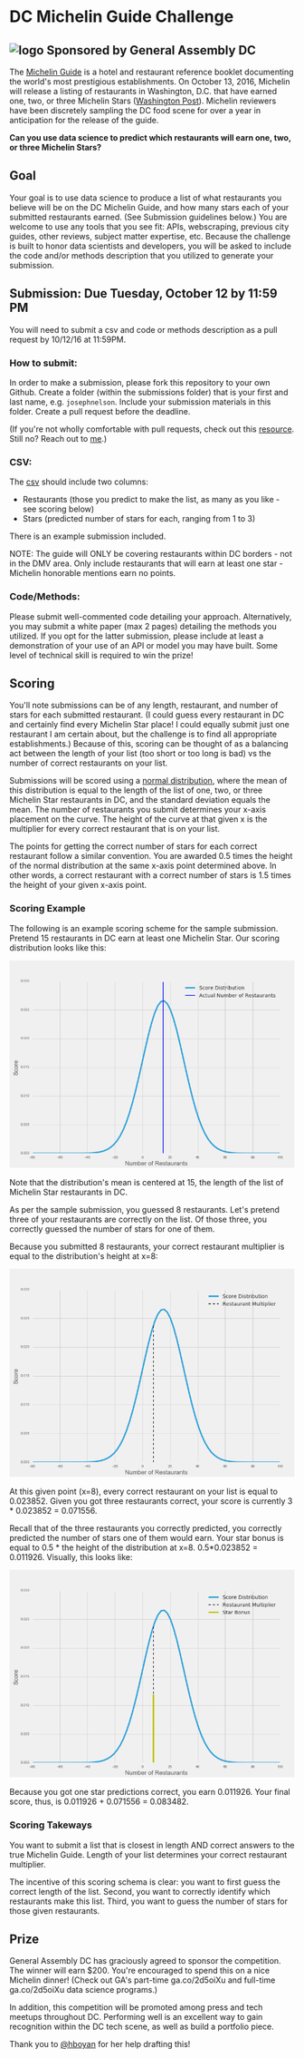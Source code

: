 # DC Michelin Guide Challenge
## ![logo](https://ga-dash.s3.amazonaws.com/production/assets/logo-9f88ae6c9c3871690e33280fcf557f33.png) Sponsored by General Assembly DC

The [Michelin Guide](https://en.wikipedia.org/wiki/Michelin_Guide) is a hotel and restaurant reference booklet documenting the world's most prestigious establishments. On October 13, 2016, Michelin will release a listing of restaurants in Washington, D.C. that have earned one, two, or three Michelin Stars ([Washington Post](https://www.washingtonpost.com/lifestyle/food/dcs-food-scene-gets-a-prestigious-boost-michelin-inspection-and-stars/2016/05/27/fc1db658-2132-11e6-8690-f14ca9de2972_story.html)). Michelin reviewers have been discretely sampling the DC food scene for over a year in anticipation for the release of the guide.

**Can you use data science to predict which restaurants will earn one, two, or three Michelin Stars?**

## Goal

Your goal is to use data science to produce a list of what restaurants you believe will be on the DC Michelin Guide, and how many stars each of your submitted restaurants earned. (See Submission guidelines below.) You are welcome to use any tools that you see fit: APIs, webscraping, previous city guides, other reviews, subject matter expertise, etc. Because the challenge is built to honor data scientists and developers, you will be asked to include the code and/or methods description that you utilized to generate your submission.

## Submission: Due Tuesday, October 12 by 11:59 PM

You will need to submit a csv and code or methods description as a pull request by 10/12/16 at 11:59PM.

### How to submit:

In order to make a submission, please fork this repository to your own Github. Create a folder (within the submissions folder) that is your first and last name, e.g. `josephnelson`. Include your submission materials in this folder. Create a pull request before the deadline.

(If you're not wholly comfortable with pull requests, check out this [resource](http://oss-watch.ac.uk/resources/pullrequest). Still no? Reach out to [me](joseph.nelson@generalassemb.ly).)

### CSV:

The [csv](SampleSubmission.csv) should include two columns:

- Restaurants (those you predict to make the list, as many as you like - see scoring below)
- Stars (predicted number of stars for each, ranging from 1 to 3)

There is an example submission included.

NOTE: The guide will ONLY be covering restaurants within DC borders - not in the DMV area. Only include restaurants that will earn at least one star - Michelin honorable mentions earn no points.

### Code/Methods:

Please submit well-commented code detailing your approach. Alternatively, you may submit a white paper (max 2 pages) detailing the methods you utilized. If you opt for the latter submission, please include at least a demonstration of your use of an API or model you may have built. Some level of technical skill is required to win the prize!

## Scoring

You'll note submissions can be of any length, restaurant, and number of stars for each submitted restaurant. (I could guess every restaurant in DC and certainly find every Michelin Star place! I could equally submit just one restaurant I am certain about, but the challenge is to find all appropriate establishments.) Because of this, scoring can be thought of as a balancing act between the length of your list (too short or too long is bad) vs the number of correct restaurants on your list.

Submissions will be scored using a [normal distribution](http://www.stat.yale.edu/Courses/1997-98/101/normal.htm), where the mean of this distribution is equal to the length of the list of one, two, or three Michelin Star restaurants in DC, and the standard deviation equals the mean. The number of restaurants you submit determines your x-axis placement on the curve. The height of the curve at that given x is the multiplier for every correct restaurant that is on your list.

The points for getting the correct number of stars for each correct restaurant follow a similar convention. You are awarded 0.5 times the height of the normal distribution at the same x-axis point determined above. In other words, a correct restaurant with a correct number of stars is 1.5 times the height of your given x-axis point.

### Scoring Example

The following is an example scoring scheme for the sample submission. Pretend 15 restaurants in DC earn at least one Michelin Star. Our scoring distribution looks like this:

![dist-example](./images/example-graph.png) 

Note that the distribution's mean is centered at 15, the length of the list of Michelin Star restaurants in DC.

As per the sample submission, you guessed 8 restaurants. Let's pretend three of your restaurants are correctly on the list. Of those three, you correctly guessed the number of stars for one of them.

Because you submitted 8 restaurants, your correct restaurant multiplier is equal to the distribution's height at x=8:

![score](./images/example-score.png)

At this given point (x=8), every correct restaurant on your list is equal to 0.023852. Given you got three restaurants correct, your score is currently 3 * 0.023852 = 0.071556.

Recall that of the three restaurants you correctly predicted, you correctly predicted the number of stars one of them would earn. Your star bonus is equal to 0.5 * the height of the distribution at x=8. 0.5*0.023852 = 0.011926. Visually, this looks like:

![score-stars](./images/example-score-stars.png)

Because you got one star predictions correct, you earn 0.011926. Your final score, thus, is 0.011926 + 0.071556 = 0.083482.

### Scoring Takeways

You want to submit a list that is closest in length AND correct answers to the true Michelin Guide. Length of your list determines your correct restaurant multiplier.

The incentive of this scoring schema is clear: you want to first guess the correct length of the list. Second, you want to correctly identify which restaurants make this list. Third, you want to guess the number of stars for those given restaurants.


## Prize

General Assembly DC has graciously agreed to sponsor the competition. The winner will earn $200. You're encouraged to spend this on a nice Michelin dinner! (Check out GA's part-time ga.co/2d5oiXu and full-time ga.co/2d5oiXu data science programs.)

In addition, this competition will be promoted among press and tech meetups throughout DC. Performing well is an excellent way to gain recognition within the DC tech scene, as well as build a portfolio piece.


Thank you to [@hboyan](https://github.com/hboyan) for her help drafting this!